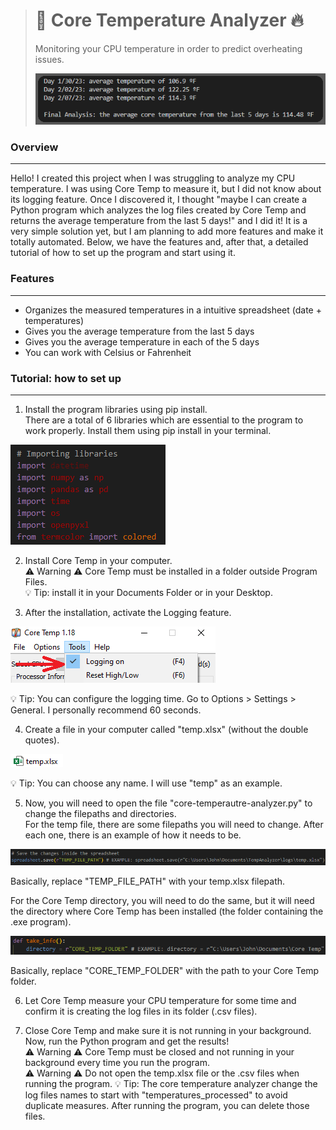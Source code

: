 > # 🧊 **Core Temperature Analyzer** 🔥
>
> 
> Monitoring your CPU temperature in order to predict overheating issues.
>
>
> ![Result](/images/1.png)
> 
>

### Overview
***
Hello! I created this project when I was struggling to analyze my CPU temperature. I was using Core Temp to measure it, but I did not know about its logging feature. Once I
discovered it, I thought "maybe I can create a Python program which analyzes the log files created by Core Temp and returns the average temperature from the last 5 days!" and I did it! It is a very simple solution yet, but I am planning to add more features and make it totally automated. Below, we have the features and, after that, a detailed tutorial
of how to set up the program and start using it.



### Features
***
- Organizes the measured temperatures in a intuitive spreadsheet (date + temperatures)
- Gives you the average temperature from the last 5 days
- Gives you the average temperature in each of the 5 days
- You can work with Celsius or Fahrenheit



### Tutorial: how to set up
***
1. Install the program libraries using pip install.  
There are a total of 6 libraries which are essential to the program to work properly. Install them using pip install in your terminal.  

![Libraries](/images/6.png)  


2. Install Core Temp in your computer.  
⚠️ Warning ⚠️ Core Temp must be installed in a folder outside Program Files.  
💡 Tip: install it in your Documents Folder or in your Desktop.  
  
3. After the installation, activate the Logging feature.  
  
![Logging](/images/2.png)  
  
💡 Tip: You can configure the logging time. Go to Options > Settings > General. I personally recommend 60 seconds.  
  
  
4. Create a file in your computer called "temp.xlsx" (without the double quotes).  
  
![Temp](/images/3.png)  
  
💡 Tip: You can choose any name. I will use "temp" as an example.  
  
  
5. Now, you will need to open the file "core-temperautre-analyzer.py" to change the filepaths and directories.  
For the temp file, there are some filepaths you will need to change. After each one, there is an example of how it needs to be.  
  
![TempDir](/images/4.png)  
  
Basically, replace "TEMP_FILE_PATH" with your temp.xlsx filepath.  
  
For the Core Temp directory, you will need to do the same, but it will need the directory where Core Temp has been installed (the folder containing the .exe program).  
  
![CoreTempDir](/images/5.png)  
  
Basically, replace "CORE_TEMP_FOLDER" with the path to your Core Temp folder.  
  
  
6. Let Core Temp measure your CPU temperature for some time and confirm it is creating the log files in its folder (.csv files).  
  
  
7. Close Core Temp and make sure it is not running in your background. Now, run the Python program and get the results!  
⚠️ Warning ⚠️ Core Temp must be closed and not running in your background every time you run the program.  
⚠️ Warning ⚠️ Do not open the temp.xlsx file or the .csv files when running the program.
💡 Tip: The core temperature analyzer change the log files names to start with "temperatures_processed" to avoid duplicate measures. After running the program, you can delete those files.  

